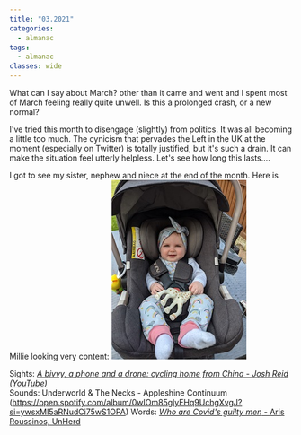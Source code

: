 ```yaml
---
title: "03.2021"
categories:
  - almanac
tags:
  - almanac
classes: wide
---
```


What can I say about March? other than it came and went and I spent most of March feeling really quite unwell. Is this a prolonged crash, or a new normal?

I've tried this month to disengage (slightly) from politics. It was all becoming a little too much. The cynicism that pervades the Left in the UK at the moment (especially on Twitter) is totally justified, but it's such a drain. It can make the situation feel utterly helpless. Let's see how long this lasts....

I got to see my sister, nephew and niece at the end of the month. Here is Millie looking very content:
![Millie](/assets/images/millie.jpg "Millie")

Sights: [_A bivvy, a phone and a drone: cycling home from China - Josh Reid (YouTube)_](https://www.youtube.com/watch?v=Mmdxs_0yYwc)      
Sounds:  Underworld & The Necks - Appleshine Continuum (https://open.spotify.com/album/0wIOm85glyEHq9UchgXvgJ?si=ywsxMI5aRNudCi75wS1OPA)
Words: [_Who are Covid's guilty men_ - Aris Roussinos, UnHerd](https://unherd.com/2021/01/who-are-covids-guilty-men/)      
